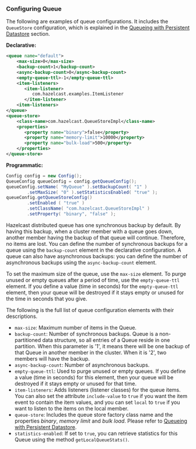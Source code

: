 ### Configuring Queue

The following are examples of queue configurations. It includes the `QueueStore` configuration, which is explained in the [Queueing with Persistent Datastore](#queueing-with-persistent-datastore) section.


**Declarative:**

```xml
<queue name="default">
    <max-size>0</max-size>
    <backup-count>1</backup-count>
    <async-backup-count>0</async-backup-count>
    <empty-queue-ttl>-1</empty-queue-ttl>
    <item-listeners>
       <item-listener>
          com.hazelcast.examples.ItemListener
       </item-listener>
    <item-listeners>
</queue>
<queue-store>
    <class-name>com.hazelcast.QueueStoreImpl</class-name>
    <properties>
       <property name="binary">false</property>
       <property name="memory-limit">10000</property>
       <property name="bulk-load">500</property>
    </properties>
</queue-store>   
```

**Programmatic:**

```java
Config config = new Config();
QueueConfig queueConfig = config.getQueueConfig();
queueConfig.setName( "MyQueue" ).setBackupCount( "1" )
        .setMaxSize( "0" ).setStatisticsEnabled( "true" );
queueConfig.getQueueStoreConfig()
        .setEnabled ( "true" )
        .setClassName( "com.hazelcast.QueueStoreImpl" )
        .setProperty( "binary", "false" );
```


Hazelcast distributed queue has one synchronous backup by default. By having this backup, when a cluster member with a queue goes down, another member having the backup of that queue will continue. Therefore, no items are lost. You can define the number of synchronous backups for a queue using the `backup-count` element in the declarative configuration. A queue can also have asynchronous backups: you can define the number of asynchronous backups using the `async-backup-count` element.


To set the maximum size of the queue, use the `max-size` element. To purge unused or empty queues after a period of time, use the `empty-queue-ttl` element. If you define a value (time in seconds) for the `empty-queue-ttl` element, then your queue will be destroyed if it stays empty or unused for the time in seconds that you give.

The following is the full list of queue configuration elements with their descriptions.

- `max-size`: Maximum number of items in the Queue.
- `backup-count`: Number of synchronous backups. Queue is a non-partitioned data structure, so all entries of a Queue reside in one partition. When this parameter is '1', it means there will be one backup of that Queue in another member in the cluster. When it is '2', two members will have the backup.
- `async-backup-count`: Number of asynchronous backups.
- `empty-queue-ttl`: Used to purge unused or empty queues. If you define a value (time in seconds) for this element, then your queue will be destroyed if it stays empty or unused for that time.
- `item-listeners`: Adds listeners (listener classes) for the queue items. You can also set the attribute `include-value` to `true` if you want the item event to contain the item values, and you can set `local` to `true` if you want to listen to the items on the local member.
- `queue-store`: Includes the queue store factory class name and the properties  *binary*, *memory limit* and *bulk load*. Please refer to [Queueing with Persistent Datastore](#queueing-with-persistent-datastore).
- `statistics-enabled`: If set to `true`, you can retrieve statistics for this Queue using the method `getLocalQueueStats()`.



